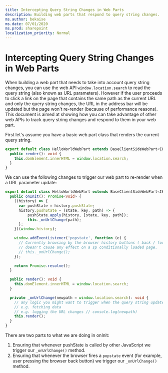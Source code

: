 ```yaml
---
title: Intercepting Query String Changes in Web Parts
description: Building web parts that respond to query string changes.
ms.author: bekaise
ms.date: 07/01/2020
ms.prod: sharepoint
localization_priority: Normal
---
```


# Intercepting Query String Changes in Web Parts

When building a web part that needs to take into account query string changes, you can use the web API `window.location.search` to read the query string (also known as URL parameters). However if the user proceeds to click a link on the page that contains the same path as the current URL and only the query string changes, the URL in the address bar will be updated but the page won't re-render (because of performance reasons). This document is aimed at showing how you can take advantage of other web APIs to track query string changes and respond to them in your web part.

First let's assume you have a basic web part class that renders the current query string.

```typescript
export default class HelloWorldWebPart extends BaseClientSideWebPart<IHelloWorldWebPartProps> {
  public render(): void {
    this.domElement.innerHTML = window.location.search;
  }
}
```

We can use the following changes to trigger our web part to re-render when a URL parameter update:

```typescript
export default class HelloWorldWebPart extends BaseClientSideWebPart<IHelloWorldWebPartProps> {
  public onInit(): Promise<void> {
    ((history) => {
      var pushState = history.pushState;
      history.pushState = (state, key, path) => {
          pushState.apply(history, [state, key, path]);
          this._onUrlChange(path);
      };
    })(window.history);

    window.addEventListener('popstate', function (e) {
      // Currently browsing by the browser history buttons ( back / forward )
      // doesn't cause any effect on a sp conditionally loaded page.
      // this._onUrlChange();
    });

    return Promise.resolve();
  }

  public render(): void {
    this.domElement.innerHTML = window.location.search;
  }

  private _onUrlChange(newpath = window.location.search): void {
    // any logic you might want to trigger when the query string updates
    // e.g. fetching data
    // e.g. logging the URL changes // console.log(newpath)
    this.render();
  }
}
```

There are two parts to what we are doing in onInit:

1. Ensuring that whenever pushState is called by other JavaScript we trigger our `_onUrlChange()` method.
1. Ensuring that whenever the browser fires a `popstate` event (for example, user pressing the browser back button) we trigger our `_onUrlChange()` method.
